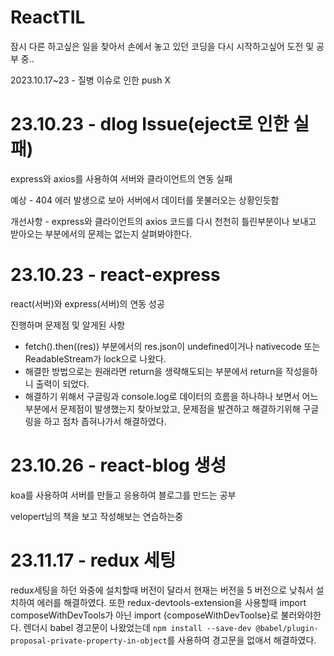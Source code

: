 # ReactTIL

잠시 다른 하고싶은 일을 찾아서 손에서 놓고 있던 코딩을 다시 시작하고싶어 도전 및 공부 중..

2023.10.17~23 - 질병 이슈로 인한 push X

# 23.10.23 - dlog Issue(eject로 인한 실패)

express와 axios를 사용하여 서버와 클라이언트의 연동 실패

예상 - 404 에러 발생으로 보아 서버에서 데이터를 못불러오는 상황인듯함

개선사항 - express와 클라이언트의 axios 코드를 다시 천천히 틀린부분이나 보내고 받아오는 부분에서의 문제는 없는지 살펴봐야한다.


# 23.10.23 - react-express

react(서버)와 express(서버)의 연동 성공

진행하며 문제점 및 알게된 사항
- fetch().then((res)) 부분에서의 res.json이 undefined이거나 nativecode 또는 ReadableStream가 lock으로 나왔다.
- 해결한 방법으로는 원래라면 return을 생략해도되는 부분에서 return을 작성을하니 출력이 되었다.
- 해결하기 위해서 구글링과 console.log로 데이터의 흐름을 하나하나 보면서 어느 부분에서 문제점이 발생했는지 찾아보았고, 문제점을 발견하고 해결하기위해 구글링을 하고 점차 좁혀나가서 해결하였다.


# 23.10.26 - react-blog 생성

koa를 사용하여 서버를 만들고 응용하여 블로그를 만드는 공부

velopert님의 책을 보고 작성해보는 연습하는중


# 23.11.17 - redux 세팅

redux세팅을 하던 와중에 설치할때 버전이 달라서 현재는 버전을 5 버전으로 낮춰서 설치하여 에러를 해결하였다.
또한 redux-devtools-extension을 사용할때 import composeWithDevTools가 아닌 import {composeWithDevToolse}로 불러와야한다.
렌더시 babel 경고문이 나왔었는데 `npm install --save-dev @babel/plugin-proposal-private-property-in-object`를 사용하여 경고문을 없애서 해결하였다.
